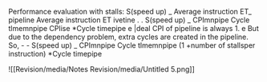 Performance evaluation with stalls: S(speed up) _ Average instruction ET_ pipeline Average instruction ET ivetine . . S(speed up) _ CPImnpipe Cycle tlmemnpipe CPlise *Cycle timepipe e |deal CPI of pipeline is always 1. e But due to the dependency problem, extra cycles are created in the pipeline. So, - - S(speed up) _ CPImnpipe Cycle tlmemnpipe (1 +number of stallsper instruction) *Cycle timepipe

![[Revision/media/Notes Revision/media/Untitled 5.png]]